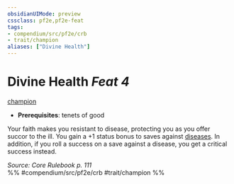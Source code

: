 ```yaml
---
obsidianUIMode: preview
cssclass: pf2e,pf2e-feat
tags:
- compendium/src/pf2e/crb
- trait/champion
aliases: ["Divine Health"]
---
```

# Divine Health  *Feat 4*  
[champion](../../rules/traits/champion.md)  

- **Prerequisites**: tenets of good

Your faith makes you resistant to disease, protecting you as you offer succor to the ill. You gain a +1 status bonus to saves against [diseases](../../rules/traits/disease.md). In addition, if you roll a success on a save against a disease, you get a critical success instead.

*Source: Core Rulebook p. 111*  
%% #compendium/src/pf2e/crb #trait/champion %%